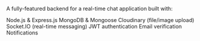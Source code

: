 A fully-featured backend for a real-time chat application built with:

Node.js & Express.js
MongoDB & Mongoose
Cloudinary (file/image upload)
Socket.IO (real-time messaging)
JWT authentication
Email verification
Notifications

